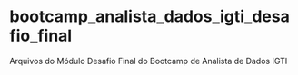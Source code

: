 # bootcamp_analista_dados_igti_desafio_final
Arquivos do Módulo Desafio Final do Bootcamp de Analista de Dados IGTI
